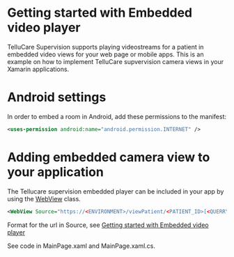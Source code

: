 # Getting started with Embedded video player

TelluCare Supervision supports playing videostreams for a patient in embedded video views for your web page or mobile apps. This is an example on how to implement TelluCare supvervision camera views in your Xamarin applications.

# Android settings

In order to embed a room in Android, add these permissions to the manifest:
```xml
<uses-permission android:name="android.permission.INTERNET" />
```

# Adding embedded camera view to your application

The Tellucare supervision embedded player can be included in your app by using the [WebView](https://docs.microsoft.com/en-us/dotnet/api/xamarin.forms.webview?view=xamarin-forms) class.

```xml
<WebView Source="https://<ENVIRONMENT>/viewPatient/<PATIENT_ID>[<QUERRY_PARAMS>][#token=<AUTHENTICATION_TOKEN>]"/>
```
	
Format for the url in Source, see [Getting started with Embedded video player](https://telluiot.github.io/tellucloud/embedded/embeddedVideoPlayer.html)

See code in MainPage.xaml and MainPage.xaml.cs.
